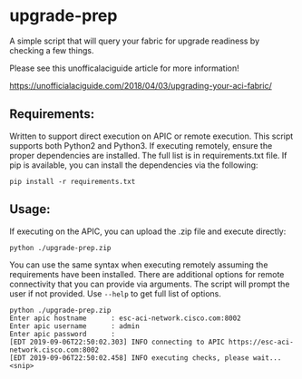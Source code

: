 # upgrade-prep

A simple script that will query your fabric for upgrade readiness by checking a few things. 

Please see this unofficalaciguide article for more information!

https://unofficialaciguide.com/2018/04/03/upgrading-your-aci-fabric/

## Requirements:

Written to support direct execution on APIC or remote execution. This script supports both Python2 
and Python3. If executing remotely, ensure the proper dependencies are installed. The full list is
in requirements.txt file. If pip is available, you can install the dependencies via the following:

```
pip install -r requirements.txt
```

## Usage:

If executing on the APIC, you can upload the .zip file and execute directly:
```
python ./upgrade-prep.zip
```

You can use the same syntax when executing remotely assuming the requirements have been installed.
There are additional options for remote connectivity that you can provide via arguments. The script
will prompt the user if not provided.  Use `--help` to get full list of options.

```
python ./upgrade-prep.zip
Enter apic hostname      : esc-aci-network.cisco.com:8002
Enter apic username      : admin
Enter apic password      :
[EDT 2019-09-06T22:50:02.303] INFO connecting to APIC https://esc-aci-network.cisco.com:8002
[EDT 2019-09-06T22:50:02.458] INFO executing checks, please wait...
<snip>
```

